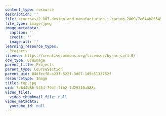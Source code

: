 ```yaml
---
content_type: resource
description: ''
file: /courses/2-007-design-and-manufacturing-i-spring-2009/7e644b86545479bfffb27d29310a588c_top.jpg
file_type: image/jpeg
image_metadata:
  caption: ''
  credit: ''
  image-alt: ''
learning_resource_types:
- Projects
license: https://creativecommons.org/licenses/by-nc-sa/4.0/
ocw_type: OCWImage
parent_title: Projects
parent_type: CourseSection
parent_uid: 84dfecf8-a23f-522f-3d67-1d5c5133752f
resourcetype: Image
title: top.jpg
uid: 7e644b86-5454-79bf-ffb2-7d29310a588c
video_files:
  video_thumbnail_file: null
video_metadata:
  youtube_id: null
---
```

